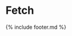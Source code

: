 # Fetch
<script src="https://rawgit.com/github/fetch/master/fetch.js"></script>

<script>
fetch('https://public-api.wordpress.com/rest/v1.1/sites/gattiecani.wordpress.com/posts/').then(function(response){
  if (response.status >= 200 && response.status < 300) {
    return response.json();
  } else {
    var error = new Error(response.statusText)
    error.response = response
    throw error
  }
}).then(printList).catch(console.log);

function printList(j){
  console.log(j);
}
</script>

{% include footer.md %}
